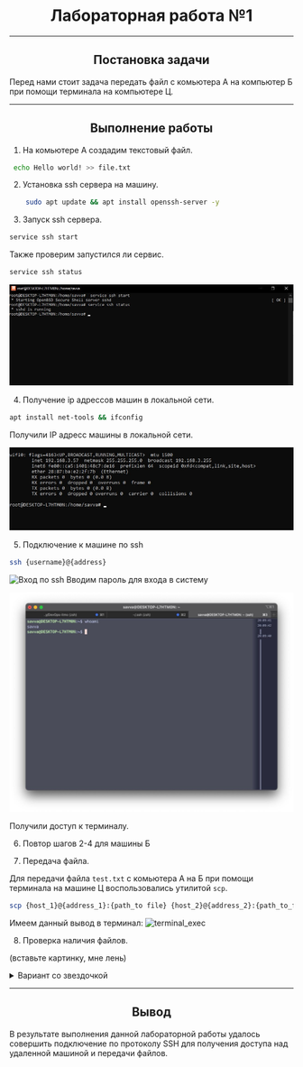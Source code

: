 <h1 align="center"> Лабораторная работа №1 </h1>

---
<h2 align="center">Постановка задачи</h2>

Перед нами стоит задача передать файл с комьютера А на компьютер Б при помощи терминала на компьютере Ц.

---

<h2 align="center">Выполнение работы</h2>

1. На комьютере A создадим текстовый файл.

```bash
 echo Hello world! >> file.txt
 ```

2. Установка ssh сервера на машину.

```bash
    sudo apt update && apt install openssh-server -y
```

3. Запуск ssh сервера.

```bash
service ssh start
```
Также проверим запустился ли сервис.

```bash
service ssh status
```

![Проверка процесса](https://github.com/NikiforovSaveliy/DevOps-ITMO/blob/main/DevOps-1/ssh_status.jpg)

4. Получение ip адрессов машин в локальной сети.

```bash
apt install net-tools && ifconfig
```
Получили IP адресс машины в локальной сети.

![Адресс в локальной сети](https://github.com/NikiforovSaveliy/DevOps-ITMO/blob/main/DevOps-1/ip_allocation.jpg)

5.  Подключение к машине по ssh

```bash
ssh {username}@{address}
```
![Вход по ssh]()
Вводим пароль для входа в систему

![Вид на терминал на удаленном комьютере](https://github.com/NikiforovSaveliy/DevOps-ITMO/blob/main/DevOps-1/logged_terminal.jpg)

Получили доступ к терминалу.

6. Повтор шагов 2-4 для машины Б

7. Передача файла.

Для передачи файла `test.txt` с комьютера А на Б при помощи терминала на машине Ц воспользовались утилитой `scp`.
```bash
scp {host_1}@{address_1}:{path_to file} {host_2}@{address_2}:{path_to_file}
```

Имеем данный вывод в терминал:
![terminal_exec]()

8. Проверка наличия файлов.

(вставьте картинку, мне лень)


<details>

<summary> Вариант со звездочкой </summary>

1. Сгенерируем RSA ключ.
    ```bash
    ssh-keygen -t rsa -b 2048 -N "" -f ".ssh/"
    ```

2. Скопируем публичные ключи на хосты.
    ```bash
    ssh-copy-id
    ```
    pic here

3. Попробуем подключиться
    ```bash
    ssh {user}@{address}
    ```
    В итоге пароль для входа в систему не потребовался.
    (pic after copy id)

4. Повтор действий из пункта 7
    пикчи тут
</details>

----

<h2 align="center"> Вывод </h2>

В результате выполнения данной лабораторной работы удалось совершить подключение по протоколу SSH для получения доступа над удаленной машиной и передачи файлов.


